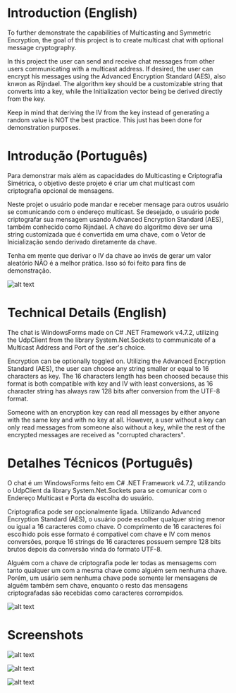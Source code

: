 # Introduction (English)
To further demonstrate the capabilities of Multicasting and Symmetric Encryption, the goal of this project is to create multicast chat with optional message cryptography. 

In this project the user can send and receive chat messages from other users communicating with a multicast address.  If desired, the user can encrypt his messages using the Advanced Encryption Standard (AES), also knwon as Rijndael. The algorithm key should be a customizable string that converts into a key, while the Initialization vector being be derived directly from the key.

Keep in mind that deriving the IV from the key instead of generating a random value is NOT the best practice. This just has been done for demonstration purposes. 


# Introdução (Português)
Para demonstrar mais além as capacidades do Multicasting e Criptografia Simétrica, o objetivo deste projeto é criar um chat multicast com criptografia opcional de mensagens.

Neste projet o usuário pode mandar e receber mensage para outros usuário se comunicando com o endereço multicast. Se desejado, o usuário pode criptografar sua mensagem usando Advanced Encryption Standard (AES), também conhecido como Rijndael. A chave do algoritmo deve ser uma string customizada que é convertida em uma chave, com o Vetor de Inicialização sendo derivado diretamente da chave.

Tenha em mente que derivar o IV da chave ao invés de gerar um valor aleatório NÂO é a melhor prática. Isso só foi feito para fins de demonstração.


![alt text](https://raw.githubusercontent.com/pedro-ca/Multicast-chat/main/MulticastChat/Images/ChatInitialState.JPG)

# Technical Details (English)
The chat is WindowsForms made on C# .NET Framework v4.7.2, utilizing the UdpClient from the library System.Net.Sockets to communicate of a Multicast Address and Port of the .ser's choice.

Encryption can be optionally toggled on. Utilizing the Advanced Encryption Standard (AES), the user can choose any string smaller or equal to 16 characters as key. The 16 characters length has been choosed because this format is both compatible with key and IV with least conversions, as 16 character string has always raw 128 bits after conversion from the UTF-8 format. 

Someone with an encryption key can read all messages by either anyone with the same key and with no key at all. However, a user without a key can only read messages from someone also without a key, while the rest of the encrypted messages are received as "corrupted characters". 


# Detalhes Técnicos (Português)
O chat é um WindowsForms feito em C# .NET Framework v4.7.2, utilizando o UdpClient da library System.Net.Sockets para se comunicar com o Endereço Multicast e Porta da escolha do usuário. 

Criptografica pode ser opcionalmente ligada. Utilizando Advanced Encryption Standard (AES), o usuário pode escolher qualquer string menor ou igual a 16 caracteres como chave. O comprimento de 16 caracteres foi escolhido pois esse formato é compativel com chave e IV com menos conversões, porque 16 strings de 16 caracteres possuem sempre 128 bits brutos depois da conversão vinda do formato UTF-8.

Alguém com a chave de criptografia pode ler todas as mensagems com tanto qualquer um com a mesma chave como alguém sem nenhuma chave. Porém, um usário sem nenhuma chave pode somente ler mensagens de alguém também sem chave, enquanto o resto das mensagens criptografadas são recebidas como caracteres corrompidos.

![alt text](https://raw.githubusercontent.com/pedro-ca/Multicast-chat/main/MulticastChat/Images/rijandel.png)

# Screenshots

![alt text](https://raw.githubusercontent.com/pedro-ca/Multicast-chat/main/MulticastChat/Images/ChatNoCrypto.JPG)


![alt text](https://github.com/pedro-ca/Multicast-chat/blob/main/MulticastChat/Images/ChatWithCrypto1.JPG)


![alt text](https://github.com/pedro-ca/Multicast-chat/blob/main/MulticastChat/Images/ChatWithCrypto2.JPG)


